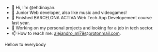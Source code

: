 - 👋 Hi, I’m @ehdinayan.
- 🌱 Junior Web developer, also like music and videogames!
- 💞️ Finished BARCELONA ACTIVA Web Tech App Developement course last year. 
- 💞️ Working on my personal projects and looking for a job in tech sector. 
- 📫 How to reach me: alejandro_ml79@protonmail.com.
  
Hellow to everybody

<!---
ehdinayan/ehdinayan is a ✨ special ✨ repository because its `README.md` (this file) appears on your GitHub profile.
You can click the Preview link to take a look at your changes.
--->
